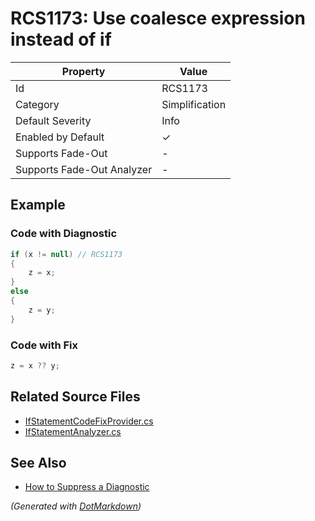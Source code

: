 # RCS1173: Use coalesce expression instead of if

| Property                    | Value          |
| --------------------------- | -------------- |
| Id                          | RCS1173        |
| Category                    | Simplification |
| Default Severity            | Info           |
| Enabled by Default          | &#x2713;       |
| Supports Fade\-Out          | \-             |
| Supports Fade\-Out Analyzer | \-             |

## Example

### Code with Diagnostic

```csharp
if (x != null) // RCS1173
{
    z = x;
}
else
{
    z = y;
}
```

### Code with Fix

```csharp
z = x ?? y;
```

## Related Source Files

* [IfStatementCodeFixProvider.cs](../../src/Analyzers.CodeFixes/CSharp/CodeFixes/IfStatementCodeFixProvider.cs)
* [IfStatementAnalyzer.cs](../../src/Analyzers/CSharp/Analysis/IfStatementAnalyzer.cs)

## See Also

* [How to Suppress a Diagnostic](../HowToConfigureAnalyzers.md#how-to-suppress-a-diagnostic)

*\(Generated with [DotMarkdown](http://github.com/JosefPihrt/DotMarkdown)\)*